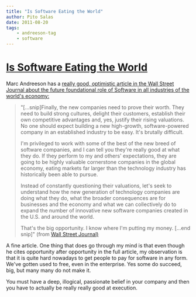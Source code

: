 ```yaml
---
title: "Is Software Eating the World"
author: Pito Salas
date: 2011-08-20
tags:
    - andreeson-tag
    - software
---
```

# [Is Software Eating the World](None)




Marc Andreeson has a [really good, optimistic article in the Wall Street
Journal about the future foundational role of Software in all industries of
the world's
economy:](<http://online.wsj.com/article/SB10001424053111903480904576512250915629460.html>)

> "[…snip]Finally, the new companies need to prove their worth. They need to
> build strong cultures, delight their customers, establish their own
> competitive advantages and, yes, justify their rising valuations. No one
> should expect building a new high-growth, software-powered company in an
> established industry to be easy. It's brutally difficult.
>
> I'm privileged to work with some of the best of the new breed of software
> companies, and I can tell you they're really good at what they do. If they
> perform to my and others' expectations, they are going to be highly valuable
> cornerstone companies in the global economy, eating markets far larger than
> the technology industry has historically been able to pursue.
>
> Instead of constantly questioning their valuations, let's seek to understand
> how the new generation of technology companies are doing what they do, what
> the broader consequences are for businesses and the economy and what we can
> collectively do to expand the number of innovative new software companies
> created in the U.S. and around the world.
>
> That's the big opportunity. I know where I'm putting my money. […end snip]"
> (from [Wall Street
> Journal)](<http://online.wsj.com/article/SB10001424053111903480904576512250915629460.html>)

A fine article. One thing that does go through my mind is that even though he
cites opportunity after opportunity in the full article, my observation is
that it is quite hard nowadays to get people to pay for software in any form.
We've gotten used to free, even in the enterprise. Yes some do succeed, big,
but many many do not make it.

You must have a deep, illogical, passionate belief in your company and then
you have to actually be really really good at execution.



